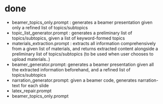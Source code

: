 # done
- beamer_topics_only.prompt : generates a beamer presentation given only a refined list of topics/subtopics
- topic_list_generator.prompt : generates a preliminary list of topics/subtopics, given a list of keyword-formed topics
- materials_extraction.prompt : extracts all information comprehensively from a given list of materials, and returns extracted content alongside a preliminary list of topics/subtopics (to be used when user chooses to upload materials..)
- beamer_generator.prompt: generates a beamer presentation given all the extracted information beforehand, and a refined list of topics/subtopics
- narration_generator.prompt: given a beamer code, generates narration-text for each slide
- latex_repair.prompt
- beamer_topics_only.prompt

